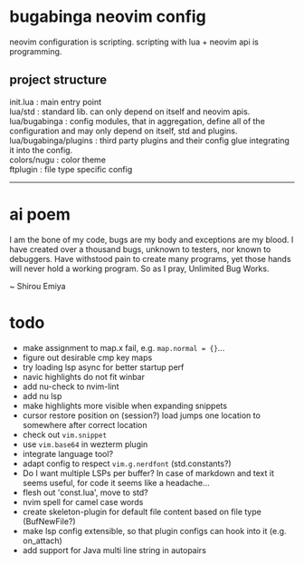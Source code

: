 # bugabinga neovim config

neovim configuration is scripting.
scripting with lua + neovim api is programming.

## project structure

init.lua
: main entry point
\
lua/std
: standard lib. can only depend on itself and neovim apis.
\
lua/bugabinga
: config modules, that in aggregation, define all of the configuration and may
only depend on itself, std and plugins.
\
lua/bugabinga/plugins
: third party plugins and their config glue integrating it into the config.
\
colors/nugu
: color theme
\
ftplugin
: file type specific config

----------

# ai poem

I am the bone of my code, bugs are my body and exceptions are my blood.
I have created over a thousand bugs, unknown to testers, nor known to debuggers.
Have withstood pain to create many programs, yet those hands will never hold a
working program.
So as I pray, Unlimited Bug Works.

~ Shirou Emiya

# todo

* make assignment to map.x fail, e.g. `map.normal = {}`...
* figure out desirable cmp key maps
* try loading lsp async for better startup perf
* navic highlights do not fit winbar
* add nu-check to nvim-lint
* add nu lsp
* make highlights more visible when expanding snippets
* cursor restore position on (session?) load jumps one location to somewhere
  after correct location
* check out `vim.snippet`
* use `vim.base64` in wezterm plugin
* integrate language tool?
* adapt config to respect `vim.g.nerdfont` (std.constants?)
* Do I want multiple LSPs per buffer?
  In case of markdown and text it seems useful, for code it seems like a
  headache...
* flesh out 'const.lua', move to std?
* nvim spell for camel case words
* create skeleton-plugin for default file content based on file type
  (BufNewFile?)
* make lsp config extensible, so that plugin configs can hook into it (e.g.
  on_attach)
* add support for Java multi line string in autopairs
